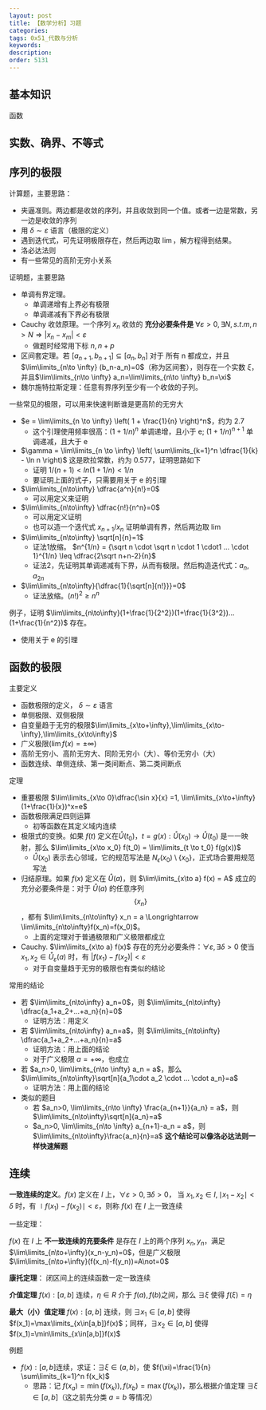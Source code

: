 ```yaml
---
layout: post
title: 【数学分析】习题
categories:
tags: 0x51_代数与分析
keywords:
description:
order: 5131
---
```



## 基本知识

函数

## 实数、确界、不等式

## 序列的极限

计算题，主要思路：
- 夹逼准则。两边都是收敛的序列，并且收敛到同一个值。或者一边是常数，另一边是收敛的序列
- 用 $\delta \sim \varepsilon$ 语言（极限的定义）
- 遇到迭代式，可先证明极限存在，然后两边取 $\lim$，解方程得到结果。
- 洛必达法则
- 有一些常见的高阶无穷小关系

证明题，主要思路
- 单调有界定理。
    - 单调递增有上界必有极限
    - 单调递减有下界必有极限
- Cauchy 收敛原理。一个序列 $x_n$ 收敛的 **充分必要条件是** $\forall \varepsilon >0 , \exists N, s.t. m,n>N \Rightarrow |x_n-x_m|< \varepsilon$
    - 做题时经常用下标 $n,n+p$
- 区间套定理。若 $[a_{n+1}, b_{n+1}] \subseteq [a_n, b_n]$ 对于 所有 n 都成立，并且 $\lim\limits_{n\to \infty} (b_n-a_n)=0$（称为区间套），则存在一个实数 $\xi$，并且$\lim\limits_{n\to \infty} a_n=\lim\limits_{n\to \infty} b_n=\xi$ 
- 魏尔施特拉斯定理：任意有界序列至少有一个收敛的子列。

一些常见的极限，可以用来快速判断谁是更高阶的无穷大
- $e = \lim\limits_{n \to \infty} \left( 1 + \frac{1}{n} \right)^n$，约为 2.7
    - 这个引理使用频率很高：$(1+1/n)^n$ 单调递增，且小于 e; $(1+1/n)^{n+1}$ 单调递减，且大于 e
- $\gamma = \lim\limits_{n \to \infty} \left( \sum\limits_{k=1}^n \dfrac{1}{k} - \ln n \right)$ 这是欧拉常数，约为 0.577，证明思路如下
    - 证明 $1/(n+1) < ln(1+1/n) < 1/n$
    - 要证明上面的式子，只需要用关于 e 的引理
- $\lim\limits_{n\to\infty} \dfrac{a^n}{n!}=0$
    - 可以用定义来证明
- $\lim\limits_{n\to\infty} \dfrac{n!}{n^n}=0$
    - 可以用定义证明
    - 也可以造一个迭代式 $x_{n+1}/x_n$ 证明单调有界，然后两边取 $\lim$
- $\lim\limits_{n\to\infty} \sqrt[n]{n}=1$
    - 证法1放缩。 $n^{1/n} = {\sqrt n \cdot \sqrt n \cdot 1 \cdot1 ... \cdot 1}^{1/n} \leq \dfrac{2\sqrt n+n-2}{n}$
    - 证法2，先证明其单调递减有下界，从而有极限。然后构造迭代式：$a_n, a_{2n}$
- $\lim\limits_{n\to\infty}{\dfrac{1}{\sqrt[n]{n!}}}=0$
    - 证法放缩。$(n!)^2\geq n^n$


例子，证明 $\lim\limits_{n\to\infty}(1+\frac{1}{2^2})(1+\frac{1}{3^2})...(1+\frac{1}{n^2})$ 存在。
- 使用关于 e 的引理



## 函数的极限

主要定义
- 函数极限的定义， $\delta \sim \varepsilon$ 语言
- 单侧极限、双侧极限
- 自变量趋于无穷的极限$\lim\limits_{x\to+\infty},\lim\limits_{x\to-\infty},\lim\limits_{x\to\infty}$
- 广义极限($\lim f(x) =\pm \infty$)
- 高阶无穷小、高阶无穷大、同阶无穷小（大）、等价无穷小（大）
- 函数连续、单侧连续、第一类间断点、第二类间断点


定理
- 重要极限 $\lim\limits_{x\to 0}\dfrac{\sin x}{x} =1, \lim\limits_{x\to+\infty} (1+\frac{1}{x})^x=e$
- 函数极限满足四则运算
    - 初等函数在其定义域内连续
- 极限式的变换。如果 $f(t)$ 定义在$\mathring{U}(t_0)$，$t=g(x):\mathring{U}(x_0) \to \mathring{U}(t_0)$ 是一一映射，那么 $\lim\limits_{x\to x_0} f(t_0) = \lim\limits_{t \to t_0} f(g(x))$
    - $\mathring{U}(x_0)$ 表示去心邻域，它的规范写法是 $N_\epsilon(x_0) \setminus \{x_0\}$，正式场合要用规范写法
- 归结原理。如果 $f(x)$ 定义在 $\mathring{U}(a)$，则 $\lim\limits_{x\to a} f(x) = A$ 成立的充分必要条件是：对于 $\mathring{U}(a)$ 的任意序列 $$\{ x_n \}$$，都有 $\lim\limits_{n\to\infty} x_n = a \Longrightarrow \lim\limits_{n\to\infty}f(x_n)=f(x_0)$。
    - 上面的定理对于普通极限和广义极限都成立
- Cauchy. $\lim\limits_{x\to a} f(x)$ 存在的充分必要条件：$\forall \varepsilon, \exists \delta>0$ 使当 $x_1,x_2 \in \mathring{U}_{\varepsilon}(a)$ 时，有 $|f(x_1)-f(x_2)|<\varepsilon$
    - 对于自变量趋于无穷的极限也有类似的结论


常用的结论
- 若 $\lim\limits_{n\to\infty} a_n=0$，则 $\lim\limits_{n\to\infty} \dfrac{a_1+a_2+...+a_n}{n}=0$
    - 证明方法：用定义
- 若 $\lim\limits_{n\to\infty} a_n=a$，则 $\lim\limits_{n\to\infty} \dfrac{a_1+a_2+...+a_n}{n}=a$
    - 证明方法：用上面的结论
    - 对于广义极限 $a=+\infty$，也成立
- 若 $a_n>0, \lim\limits_{n\to \infty} a_n = a$，那么 $\lim\limits_{n\to\infty}\sqrt[n]{a_1\cdot a_2 \cdot ... \cdot a_n}=a$
    - 证明方法：用上面的结论
- 类似的题目
    - 若 $a_n>0, \lim\limits_{n\to \infty} \frac{a_{n+1}}{a_n} = a$，则 $\lim\limits_{n\to\infty}\sqrt[n]{a_n}=a$
    - $a_n>0, \lim\limits_{n\to \infty} a_{n+1}-a_n = a$，则 $\lim\limits_{n\to\infty}\frac{a_n}{n}=a$ **这个结论可以像洛必达法则一样快速解题**


## 连续

**一致连续的定义**。$f(x)$ 定义在 $I$ 上，$\forall \varepsilon >0, \exists \delta>0$， 当 $x_1,x_2\in I, \mid x_1 - x_2\mid<\delta$ 时，有 $\mid f(x_1) - f(x_2)\mid <\varepsilon$，则称 $f(x)$ 在 $I$ 上一致连续

一些定理：

$f(x)$ 在 $I$ 上 **不一致连续的充要条件** 是存在 $I$ 上的两个序列 $x_n,y_n$，满足 $\lim\limits_{n\to+\infty}(x_n-y_n)=0$，但是广义极限 $\lim\limits_{n\to+\infty}(f(x_n)-f(y_n))=A\not=0$

**康托定理**： 闭区间上的连续函数一定一致连续

**介值定理** $f(x):[a,b]$ 连续，$\eta \in R$ 介于 $f(a),f(b)$之间，那么 $\exists \xi$ 使得 $f(\xi)=\eta$


**最大（小）值定理** $f(x):[a,b]$ 连续，则 $\exists x_1 \in [a,b]$ 使得 $f(x_1)=\max\limits_{x\in[a,b]}f(x)$；同样，$\exists x_2 \in [a,b]$ 使得 $f(x_1)=\min\limits_{x\in[a,b]}f(x)$


例题
- $f(x):[a,b]$连续，求证：$\exists \xi \in (a,b)$，使 $f(\xi)=\frac{1}{n} \sum\limits_{k=1}^n f(x_k)$
    - 思路：记 $f(x_a)=\min(f(x_k)),f(x_b)=\max(f(x_k))$，那么根据介值定理 $\exists \xi \in [a,b]$（这之前先分类 $a=b$ 等情况）